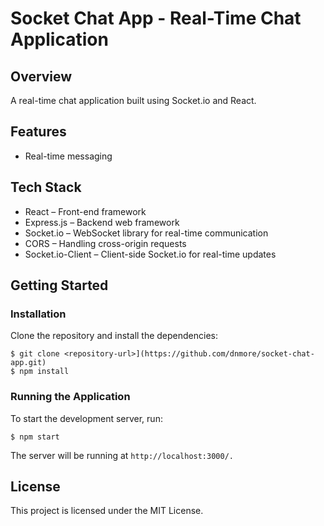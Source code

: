 # Socket Chat App - Real-Time Chat Application

## Overview
A real-time chat application built using Socket.io and React. 

## Features
- Real-time messaging

## Tech Stack

- React – Front-end framework
- Express.js – Backend web framework
- Socket.io – WebSocket library for real-time communication
- CORS – Handling cross-origin requests
- Socket.io-Client – Client-side Socket.io for real-time updates

## Getting Started
### Installation
Clone the repository and install the dependencies:

```
$ git clone <repository-url>](https://github.com/dnmore/socket-chat-app.git)
$ npm install

```

### Running the Application
To start the development server, run:

```
$ npm start
```

The server will be running at `http://localhost:3000/.`

## License
This project is licensed under the MIT License.

